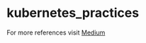 # kubernetes_practices  

For more references visit
[Medium](https://medium.com/bb-tutorials-and-thoughts/practice-enough-with-these-questions-for-the-ckad-exam-2f42d1228552)
